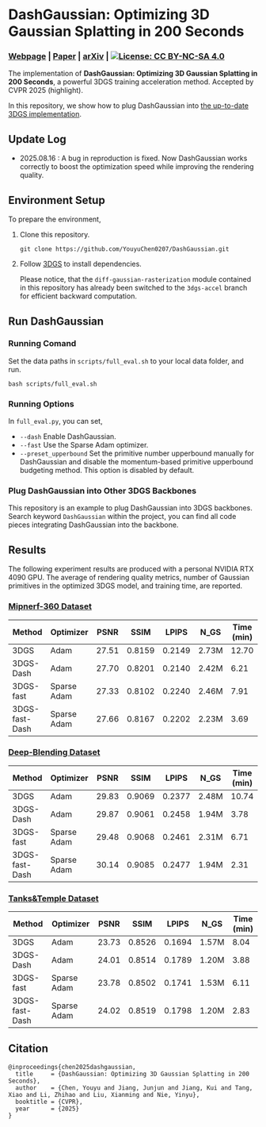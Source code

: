 # DashGaussian: Optimizing 3D Gaussian Splatting in 200 Seconds
### [Webpage](https://dashgaussian.github.io/) | [Paper](https://arxiv.org/pdf/2503.18402) | [arXiv](https://arxiv.org/abs/2503.18402) | [![License: CC BY-NC-SA 4.0](https://img.shields.io/badge/License-CC_BY--NC--SA_4.0-lightgrey.svg)](https://creativecommons.org/licenses/by-nc-sa/4.0/)

The implementation of **DashGaussian: Optimizing 3D Gaussian Splatting in 200 Seconds**, a powerful 3DGS training acceleration method. Accepted by CVPR 2025 (highlight).

In this repository, we show how to plug DashGaussian into [the up-to-date 3DGS implementation](https://github.com/graphdeco-inria/gaussian-splatting). 

## Update Log
* 2025.08.16 : A bug in reproduction is fixed. Now DashGaussian works correctly to boost the optimization speed while improving the rendering quality. 

## Environment Setup
To prepare the environment, 

1. Clone this repository. 
	```
	git clone https://github.com/YouyuChen0207/DashGaussian.git
	```
2. Follow [3DGS](https://github.com/graphdeco-inria/gaussian-splatting) to install dependencies. 

	Please notice, that the ```diff-gaussian-rasterization``` module contained in this repository has already been switched to the ```3dgs-accel``` branch for efficient backward computation.

## Run DashGaussian

### Running Comand
Set the data paths in ```scripts/full_eval.sh``` to your local data folder, and run.
```
bash scripts/full_eval.sh
```

### Running Options
In ```full_eval.py```, you can set, 
* ```--dash``` Enable DashGaussian.
* ```--fast``` Use the Sparse Adam optimizer. 
* ```--preset_upperbound``` Set the primitive number upperbound manually for DashGaussian and disable the momentum-based primitive upperbound budgeting method. This option is disabled by default.

### Plug DashGaussian into Other 3DGS Backbones
This repository is an example to plug DashGaussian into 3DGS backbones. 
Search keyword ```DashGaussian``` within the project, you can find all code pieces integrating DashGaussian into the backbone. 

## Results
The following experiment results are produced with a personal NVIDIA RTX 4090 GPU.
The average of rendering quality metrics, number of Gaussian primitives in the optimized 3DGS model, and training time, are reported. 
### [Mipnerf-360 Dataset](https://jonbarron.info/mipnerf360/)
|  Method | Optimizer | PSNR | SSIM | LPIPS | N_GS | Time (min) |
|-----|-----|-----|-----|-----|-----|-----|
| 3DGS | Adam | 27.51 | 0.8159 | 0.2149 | 2.73M | 12.70 |
| 3DGS-Dash | Adam | 27.70 | 0.8201 | 0.2140 | 2.42M | 6.21 | 
| 3DGS-fast | Sparse Adam | 27.33 | 0.8102 | 0.2240 | 2.46M | 7.91 | 
| 3DGS-fast-Dash | Sparse Adam | 27.66 | 0.8167 | 0.2202 | 2.23M | 3.69 |

### [Deep-Blending Dataset](https://repo-sam.inria.fr/fungraph/3d-gaussian-splatting/datasets/input/tandt_db.zip)
|  Method | Optimizer | PSNR | SSIM | LPIPS | N_GS | Time (min) |
|-----|-----|-----|-----|-----|-----|-----|
| 3DGS | Adam | 29.83 | 0.9069 | 0.2377 | 2.48M | 10.74 |
| 3DGS-Dash | Adam | 29.87 | 0.9061 | 0.2458 | 1.94M | 3.78 | 
| 3DGS-fast | Sparse Adam | 29.48 | 0.9068 | 0.2461 | 2.31M | 6.71 | 
| 3DGS-fast-Dash | Sparse Adam | 30.14 | 0.9085 | 0.2477 | 1.94M | 2.31 |

### [Tanks&Temple Dataset](https://repo-sam.inria.fr/fungraph/3d-gaussian-splatting/datasets/input/tandt_db.zip)
|  Method | Optimizer | PSNR | SSIM | LPIPS | N_GS | Time (min) |
|-----|-----|-----|-----|-----|-----|-----|
| 3DGS | Adam | 23.73 | 0.8526 | 0.1694 | 1.57M | 8.04 |
| 3DGS-Dash | Adam | 24.01 | 0.8514 | 0.1789 | 1.20M | 3.88 | 
| 3DGS-fast | Sparse Adam | 23.78 | 0.8502 | 0.1741 | 1.53M | 6.11 | 
| 3DGS-fast-Dash | Sparse Adam | 24.02 | 0.8519 | 0.1798 | 1.20M | 2.83 |

## Citation
```
@inproceedings{chen2025dashgaussian,
  title     = {DashGaussian: Optimizing 3D Gaussian Splatting in 200 Seconds},
  author    = {Chen, Youyu and Jiang, Junjun and Jiang, Kui and Tang, Xiao and Li, Zhihao and Liu, Xianming and Nie, Yinyu},
  booktitle = {CVPR},
  year      = {2025}
}
```
